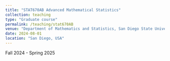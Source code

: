 ```yaml
---
title: "STAT670AB Advanced Mathematical Statistics"
collection: teaching
type: "Graduate course"
permalink: /teaching/stat670AB
venue: "Department of Mathematics and Statistics, San Diego State University"
date: 2024-08-01
location: "San Diego, USA"
---
```


Fall 2024 - Spring 2025
